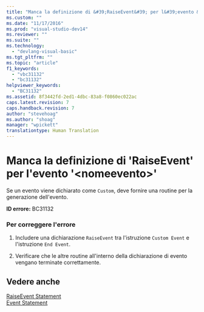 ```yaml
---
title: "Manca la definizione di &#39;RaiseEvent&#39; per l&#39;evento &#39;&lt;nomeevento&gt;&#39; | Microsoft Docs"
ms.custom: ""
ms.date: "11/17/2016"
ms.prod: "visual-studio-dev14"
ms.reviewer: ""
ms.suite: ""
ms.technology: 
  - "devlang-visual-basic"
ms.tgt_pltfrm: ""
ms.topic: "article"
f1_keywords: 
  - "vbc31132"
  - "bc31132"
helpviewer_keywords: 
  - "BC31132"
ms.assetid: 8f3442fd-2ed1-4dbc-83a8-f0860ec022ac
caps.latest.revision: 7
caps.handback.revision: 7
author: "stevehoag"
ms.author: "shoag"
manager: "wpickett"
translationtype: Human Translation
---
```

# Manca la definizione di &#39;RaiseEvent&#39; per l&#39;evento &#39;&lt;nomeevento&gt;&#39;
Se un evento viene dichiarato come `Custom`, deve fornire una routine per la generazione dell'evento.  
  
 **ID errore:** BC31132  
  
### Per correggere l'errore  
  
1.  Includere una dichiarazione `RaiseEvent` tra l'istruzione `Custom Event` e l'istruzione `End Event`.  
  
2.  Verificare che le altre routine all'interno della dichiarazione di evento vengano terminate correttamente.  
  
## Vedere anche  
 [RaiseEvent Statement](../../visual-basic/language-reference/statements/raiseevent-statement.md)   
 [Event Statement](../../visual-basic/language-reference/statements/event-statement.md)